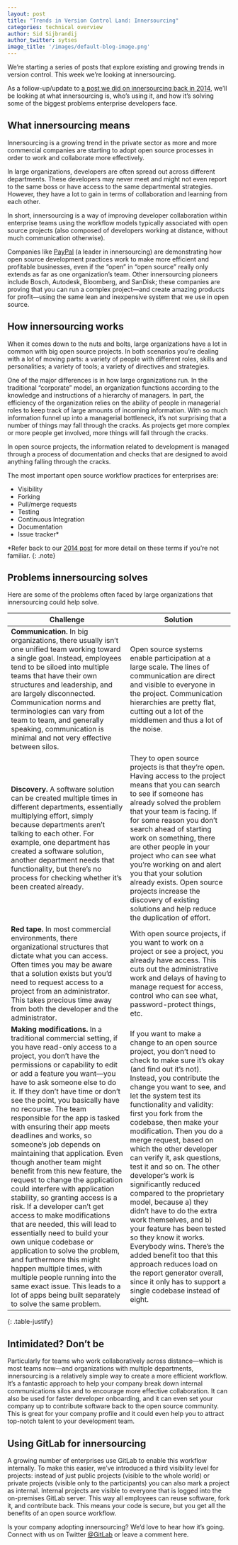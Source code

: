 ```yaml
---
layout: post
title: "Trends in Version Control Land: Innersourcing"
categories: technical overview
author: Sid Sijbrandij
author_twitter: sytses
image_title: '/images/default-blog-image.png'
---
```


We’re starting a series of posts that explore existing and growing trends in version control. This week we’re looking at innersourcing.

As a follow-up/update to [a post we did on innersourcing back in 2014][post-2014], we’ll be looking at what innersourcing is, who’s using it, and how it’s solving some of the biggest problems enterprise developers face.

<!-- more -->

## What innersourcing means

Innersourcing is a growing trend in the private sector as more and more commercial companies are starting to adopt open source processes in order to work and collaborate more effectively.
 
In large organizations, developers are often spread out across different departments. These developers may never meet and might not even report to the same boss or have access to the same departmental strategies. However, they have a lot to gain in terms of collaboration and learning from each other.
 
In short, innersourcing is a way of improving developer collaboration within enterprise teams using the workflow models typically associated with open source projects (also composed of developers working at distance, without much communication otherwise).
 
Companies like [PayPal] (a leader in innersourcing) are demonstrating how open source development practices work to make more efficient and profitable businesses, even if the “open” in “open source” really only extends as far as one organization’s team. Other innersourcing pioneers include Bosch, Autodesk, Bloomberg, and SanDisk; these companies are proving that you can run a complex project—and create amazing products for profit—using the same lean and inexpensive system that we use in open source.

## How innersourcing works

When it comes down to the nuts and bolts, large organizations have a lot in common with big open source projects. In both scenarios you’re dealing with a lot of moving parts: a variety of people with different roles, skills and personalities; a variety of tools; a variety of directives and strategies.
 
One of the major differences is in how large organizations run. In the traditional “corporate” model, an organization functions according to the knowledge and instructions of a hierarchy of managers. In part, the efficiency of the organization relies on the ability of people in managerial roles to keep track of large amounts of incoming information.
With so much information funnel up into a managerial bottleneck, it’s not surprising that a number of things may fall through the cracks. As projects get more complex or more people get involved, more things will fall through the cracks.
 
In open source projects, the information related to development is managed through a process of documentation and checks that are designed to avoid anything falling through the cracks.
 
The most important open source workflow practices for enterprises are:

- Visibility
- Forking
- Pull/merge requests
- Testing
- Continuous Integration
- Documentation
- Issue tracker*
 
*Refer back to our [2014 post][post-2014] for more detail on these terms if you’re not familiar.
{: .note}

## Problems innersourcing solves

Here are some of the problems often faced by large organizations that innersourcing could help solve.

| Challenge | Solution |
| --- | --- |
| **Communication.** In big organizations, there usually isn’t one unified team working toward a single goal. Instead, employees tend to be siloed into multiple teams that have their own structures and leadership, and are largely disconnected. Communication norms and terminologies can vary from team to team, and generally speaking, communication is minimal and not very effective between silos. | Open source systems enable participation at a large scale. The lines of communication are direct and visible to everyone in the project. Communication hierarchies are pretty flat, cutting out a lot of the middlemen and thus a lot of the noise.  |
| **Discovery.** A software solution can be created multiple times in different departments, essentially multiplying effort, simply because departments aren’t talking to each other. For example, one department has created a software solution, another department needs that functionality, but there’s no process for checking whether it’s been created already. | They to open source projects is that they’re open. Having access to the project means that you can search to see if someone has already solved the problem that your team is facing. If for some reason you don’t search ahead of starting work on something, there are other people in your project who can see what you’re working on and alert you that your solution already exists. Open source projects increase the discovery of existing solutions and help reduce the duplication of effort. |
| **Red tape.** In most commercial environments, there organizational structures that dictate what you can access. Often times you may be aware that a solution exists but you’d need to request access to a project from an administrator. This takes precious time away from both the developer and the administrator. | With open source projects, if you want to work on a project or see a project, you already have access. This cuts out the administrative work and delays of having to manage request for access, control who can see what, password-protect things, etc. |
| **Making modifications.** In a traditional commercial setting, if you have read-only access to a project, you don’t have the permissions or capability to edit or add a feature you want—you have to ask someone else to do it. If they don’t have time or don’t see the point, you basically have no recourse. The team responsible for the app is tasked with ensuring their app meets deadlines and works, so someone’s job depends on maintaining that application. Even though another team might benefit from this new feature, the request to change the application could interfere with application stability, so granting access is a risk. If a developer can’t get access to make modifications that are needed, this will lead to essentially need to build your own unique codebase or application to solve the problem, and furthermore this might happen multiple times, with multiple people running into the same exact issue. This leads to a lot of apps being built separately to solve the same problem. | If you want to make a change to an open source project, you don’t need to check to make sure it’s okay (and find out it’s not). Instead, you contribute the change you want to see, and let the system test its functionality and validity: first you fork from the codebase, then make your modification. Then you do a merge request, based on which the other developer can verify it, ask questions, test it and so on. The other developer’s work is significantly reduced compared to the proprietary model, because a) they didn’t have to do the extra work themselves, and b) your feature has been tested so they know it works. Everybody wins. There’s the added benefit too that this approach reduces load on the report generator overall, since it only has to support a single codebase instead of eight. |
{: .table-justify}

## Intimidated? Don’t be

Particularly for teams who work collaboratively across distance—which is most teams now—and organizations with multiple departments, innersourcing is a relatively simple way to create a more efficient workflow. It’s a fantastic approach to help your company break down internal communications silos and to encourage more effective collaboration. It can also be used for faster developer onboarding, and it can even set your company up to contribute software back to the open source community. This is great for your company profile and it could even help you to attract top-notch talent to your development team.

## Using GitLab for innersourcing

A growing number of enterprises use GitLab to enable this workflow internally. To make this easier, we’ve introduced a third visibility level for projects: instead of just public projects (visible to the whole world) or private projects (visible only to the participants) you can also mark a project as internal. Internal projects are visible to everyone that is logged into the on-premises GitLab server. This way all employees can reuse software, fork it, and contribute back. This means your code is secure, but you get all the benefits of an open source workflow.

Is your company adopting innersourcing? We’d love to hear how it’s going. Connect with us on Twitter [@GitLab] or leave a comment here.

<!-- Identifiers, in alphabetical order -->

[@GitLab]: https://twitter.com/gitlab
[post-2014]: https://about.gitlab.com/2014/09/05/innersourcing-using-the-open-source-workflow-to-improve-collaboration-within-an-organization/
[PayPal]: http://radar.oreilly.com/2014/07/transparency-and-transformation-at-paypal.html

<style>
	.table-justify {
		text-align: justify;
	}
	.table-justify tr td {
		width: 50%;
	}
	.table-justify tr td:first-child {
	border-right: 2px rgba(107,79,187,.1) solid;
	}
	.table-justify tr:last-child {
	border-bottom: 2px rgba(128,128,128,.2) solid;
	}
</style>
